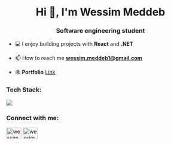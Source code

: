 <h1 align="center">Hi 👋, I'm Wessim Meddeb</h1>
<h3 align="center">Software engineering student</h3>

- 💻 I enjoy building projects with **React** and **.NET**

- 📫 How to reach me **wessim.meddeb1@gmail.com**

- 🕸️ **Portfolio**  <a href="https://wessdevportfolio.vercel.app/" target="_blank" rel="noopener noreferrer">Link</a>

<h3 align="left">Tech Stack:</h3>
<p align="left">
    <img src="https://skillicons.dev/icons?i=react,nextjs,tailwind,dotnet,postgres,docker" />
</p>


<h3 align="left">Connect with me:</h3>
<p align="left">

<a href="https://linkedin.com/in/wessim-meddeb-525617224" target="blank"><img align="center" src="https://raw.githubusercontent.com/rahuldkjain/github-profile-readme-generator/master/src/images/icons/Social/linked-in-alt.svg" alt="wessim-meddeb-525617224" height="30" width="40" /></a>
<a href="https://www.leetcode.com/wessim2" target="blank"><img align="center" src="https://raw.githubusercontent.com/rahuldkjain/github-profile-readme-generator/master/src/images/icons/Social/leet-code.svg" alt="wessim2" height="30" width="40" /></a>
</p>

